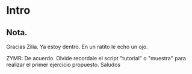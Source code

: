 # Intro

## Nota.
Gracias Zilia.
Ya estoy dentro.
En un ratito le echo un ojo.

ZYMR: De acuerdo. Olvide recordale el script "tutorial" o "muestra" para realizar el primer ejercicio propuesto. Saludos

